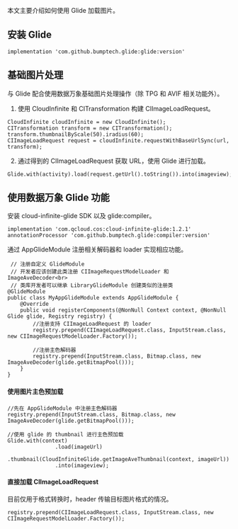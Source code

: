 
本文主要介绍如何使用 Glide 加载图片。

## 安装 Glide

```
implementation 'com.github.bumptech.glide:glide:version'
```

## 基础图片处理

与 Glide 配合使用数据万象基础图片处理操作（除 TPG 和 AVIF 相关功能外）。

1. 使用 CloudInfinite 和 CITransformation 构建 CIImageLoadRequest。
```
CloudInfinite cloudInfinite = new CloudInfinite();
CITransformation transform = new CITransformation();
transform.thumbnailByScale(50).iradius(60);
CIImageLoadRequest request = cloudInfinite.requestWithBaseUrlSync(url, transform);
```
2. 通过得到的 CIImageLoadRequest 获取 URL，使用 Glide 进行加载。
```
Glide.with(activity).load(request.getUrl().toString()).into(imageview);
```

## 使用数据万象 Glide 功能

安装 cloud-infinite-glide SDK 以及 glide:compiler。
```
implementation 'com.qcloud.cos:cloud-infinite-glide:1.2.1'	
annotationProcessor 'com.github.bumptech.glide:compiler:version' 
```
通过 AppGlideModule 注册相关解码器和 loader 实现相应功能。
```
 // 注册自定义 GlideModule
 // 开发者应该创建此类注册 CIImageRequestModelLoader 和 ImageAveDecoder<br>
 // 类库开发者可以继承 LibraryGlideModule 创建类似的注册类
@GlideModule
public class MyAppGlideModule extends AppGlideModule {
    @Override
    public void registerComponents(@NonNull Context context, @NonNull Glide glide, Registry registry) {
        //注册支持 CIImageLoadRequest 的 loader
        registry.prepend(CIImageLoadRequest.class, InputStream.class, new CIImageRequestModelLoader.Factory());

        //注册主色解码器
        registry.prepend(InputStream.class, Bitmap.class, new ImageAveDecoder(glide.getBitmapPool()));
    }
}
```

#### 使用图片主色预加载

```
//先在 AppGlideModule 中注册主色解码器
registry.prepend(InputStream.class, Bitmap.class, new ImageAveDecoder(glide.getBitmapPool()));

//使用 glide 的 thumbnail 进行主色预加载
Glide.with(context)
               .load(imageUrl)
               .thumbnail(CloudInfiniteGlide.getImageAveThumbnail(context, imageUrl))
               .into(imageview);
```

#### 直接加载 CIImageLoadRequest

目前仅用于格式转换时，header 传输目标图片格式的情况。

```
registry.prepend(CIImageLoadRequest.class, InputStream.class, new CIImageRequestModelLoader.Factory());
```



